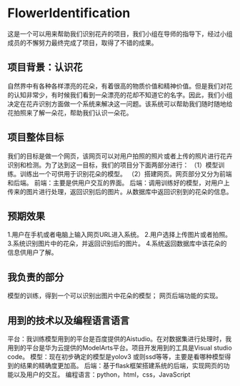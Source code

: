 # FlowerIdentification
这是一个可以用来帮助我们识别花卉的项目，我们小组在导师的指导下，经过小组成员的不懈努力最终完成了项目，取得了不错的成果。

## 项目背景：认识花
自然界中有各种各样漂亮的花朵，有着很高的物质价值和精神价值。但是我们对花的认知非常少，有时候我们看到一朵漂亮的花却不知道它的名字。因此，我们小组决定在花卉识别方面做一个系统来解决这一问题。该系统可以帮助我们随时随地给花拍照来了解一朵花，帮助我们认识一朵花。

## 项目整体目标
我们的目标是做一个网页，该网页可以对用户拍照的照片或者上传的照片进行花卉识别和检测。为了达到这一目标，我们的项目分下面两部分进行：
（1）模型训练。训练出一个可供用于识别花朵的模型。
（2）搭建网页。网页部分又分为前端和后端。
             前端：主要是供用户交互的界面。
             后端：调用训练好的模型，对用户上传来的图片进行处理，返回识别后的图片。从数据库中返回识别到的花朵的信息。
             
## 预期效果
1.用户在手机或者电脑上输入网页URL进入系统。
2.用户选择上传图片或者拍照。
3.系统识别图片中的花朵，并返回识别后的图片。
4.系统返回数据库中该花朵的信息供用户了解。

## 我负责的部分
模型的训练，得到一个可以识别出图片中花朵的模型；
网页后端功能的实现。

## 用到的技术以及编程语言语言
平台：我训练模型用到的平台是百度提供的Aistudio。在对数据集进行处理时，我用到的平台是华为云提供的ModelArts平台。项目开发用到的工具是Visual studio code。
模型：现在初步确定的模型是yolov3 或则ssd等等，主要是看哪种模型得到的结果的精确度更加高。
后端：基于flask框架搭建系统的后端，实现网页的功能以及用户的交互。
编程语言：python，html，css，JavaScript




